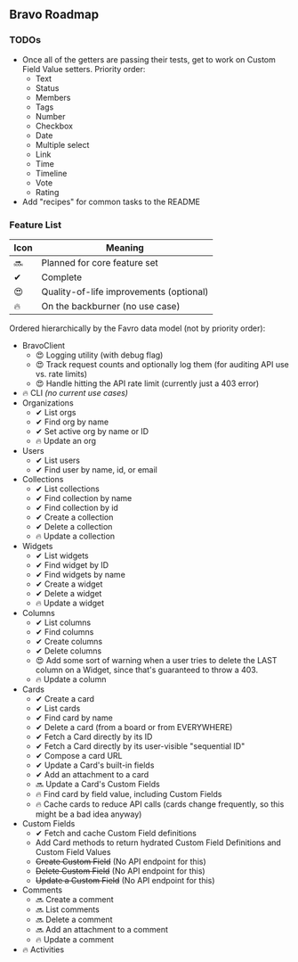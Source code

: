 ## Bravo Roadmap

### TODOs

- Once all of the getters are passing their tests, get to work on Custom Field Value setters. Priority order:
  - Text
  - Status
  - Members
  - Tags
  - Number
  - Checkbox
  - Date
  - Multiple select
  - Link
  - Time
  - Timeline
  - Vote
  - Rating
- Add "recipes" for common tasks to the README

### Feature List


| Icon | Meaning                                 |
| ---- | --------------------------------------- |
| 🔜    | Planned for core feature set            |
| ✔    | Complete                                |
| 😍    | Quality-of-life improvements (optional) |
| 🔥    | On the backburner (no use case)         |

Ordered hierarchically by the Favro data model (not by priority order):

- BravoClient
  - 😍 Logging utility (with debug flag)
  - 😍 Track request counts and optionally log them (for auditing API use vs. rate limits)
  - 😍 Handle hitting the API rate limit (currently just a 403 error)
- 🔥 CLI _(no current use cases)_
- Organizations
  - ✔ List orgs
  - ✔ Find org by name
  - ✔ Set active org by name or ID
  - 🔥 Update an org
- Users
  - ✔ List users
  - ✔ Find user by name, id, or email
- Collections
  - ✔ List collections
  - ✔ Find collection by name
  - ✔ Find collection by id
  - ✔ Create a collection
  - ✔ Delete a collection
  - 🔥 Update a collection
- Widgets
  - ✔ List widgets
  - ✔ Find widget by ID
  - ✔ Find widgets by name
  - ✔ Create a widget
  - ✔ Delete a widget
  - 🔥 Update a widget
- Columns
  - ✔ List columns
  - ✔ Find columns
  - ✔ Create columns
  - ✔ Delete columns
  - 😍 Add some sort of warning when a user tries to delete the LAST column on a Widget, since that's guaranteed to throw a 403.
  - 🔥 Update a column
- Cards
  - ✔ Create a card
  - ✔ List cards
  - ✔ Find card by name
  - ✔ Delete a card (from a board or from EVERYWHERE)
  - ✔ Fetch a Card directly by its ID
  - ✔ Fetch a Card directly by its user-visible "sequential ID"
  - ✔ Compose a card URL
  - ✔ Update a Card's built-in fields
  - ✔ Add an attachment to a card
  - 🔜 Update a Card's Custom Fields
  - 🔥 Find card by field value, including Custom Fields
  - 🔥 Cache cards to reduce API calls (cards change frequently, so this might be a bad idea anyway)
- Custom Fields
  - ✔ Fetch and cache Custom Field definitions
  - Add Card methods to return hydrated Custom Field Definitions and Custom Field Values
  - ~~Create Custom Field~~ (No API endpoint for this)
  - ~~Delete Custom Field~~ (No API endpoint for this)
  - ~~Update a Custom Field~~ (No API endpoint for this)
- Comments
  - 🔜 Create a comment
  - 🔜 List comments
  - 🔜 Delete a comment
  - 🔜 Add an attachment to a comment
  - 🔥 Update a comment
- 🔥 Activities
